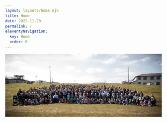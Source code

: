 ```yaml
---
layout: layouts/home.njk
title: Home
date: 2022-11-20
permalink: /
eleventyNavigation:
  key: Home
  order: 0
---
```


<div class="u-full-bleed">

![harper family group photo](/static/uploads/harper-family-2013.jpg)

</div>
